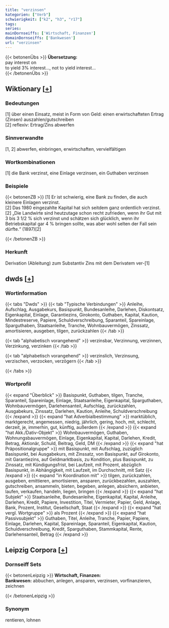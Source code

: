 ```yaml
---
title: "verzinsen"
kategorien: ["Verb"]
schwierigkeit: ["k2", "h3", "r17"]
tags:
series:
mainDornseiffs: ['Wirtschaft, Finanzen']
domainDornseiffs: ['Bankwesen']
url: "verzinsen"
---
```


{{< betonenÜbs >}}
**Übersetzung:**  
pay interest on  
to yield 3% interest..., not to yield interest...  
{{< /betonenÜbs >}}

## Wiktionary [[+](https://de.wiktionary.org/wiki/verzinsen)]

### Bedeutungen
[1] über einen Einsatz, meist in Form von Geld: einen erwirtschafteten Ertrag (Zinsen) auszahlen/gutschreiben  
[2] reflexiv: Ertrag/Zins abwerfen  

### Sinnverwandte
[1, 2] abwerfen, einbringen, erwirtschaften, vervielfältigen  

### Wortkombinationen
[1] die Bank verzinst, eine Einlage verzinsen, ein Guthaben verzinsen  

### Beispiele
{{< betonenZB >}}
[1] Er ist schwierig, eine Bank zu finden, die auch kleinere Einlagen verzinst.  
[2] Das 1980 eingezahlte Kapital hat sich seitdem ganz ordentlich verzinst.  
[2] „Die Landwirte sind heutzutage schon recht zufrieden, wenn ihr Gut mit 3 bis 3 1/2 % sich verzinst und schätzen sich glücklich, wenn ihr Betriebskapital gar 4 % bringen sollte, was aber wohl selten der Fall sein dürfte.“ (1897)[2]  

{{< /betonenZB >}}
### Herkunft
Derivation (Ableitung) zum Substantiv Zins mit dem Derivatem ver-[1]  



## dwds [[+](https://www.dwds.de/wb/verzinsen)]

### Wortinformation
{{< tabs "Dwds" >}}
{{< tab "Typische Verbindungen" >}}
Anleihe, Aufschlag, Ausgabekurs, Basispunkt, Bundesanleihe, Darlehen, Diskontsatz, Eigenkapital, Einlage, Garantiezins, Girokonto, Guthaben, Kapital, Kaution, Mindestreserve, Papiere, Schuldverschreibung, Sparanteil, Spareinlage, Sparguthaben, Staatsanleihe, Tranche, Wohnbauvermögen, Zinssatz, amortisieren, ausgeben, tilgen, zurückzahlen
{{< /tab >}}

{{< tab "alphabetisch vorangehend" >}}
verzinsbar, Verzinnung, verzinnen, Verzinkung, verzinken
{{< /tab >}}

{{< tab "alphabetisch vorangehend" >}}
verzinslich, Verzinsung, verzischen, verzocken, verzögern
{{< /tab >}}

{{< /tabs >}}

### Wortprofil
{{< expand "Überblick" >}} Basispunkt, Guthaben, tilgen, Tranche, Sparanteil, Spareinlage, Einlage, Staatsanleihe, Eigenkapital, Sparguthaben, Wohnbauvermögen, Darlehensanteil, Aufschlag, zurückzahlen, Ausgabekurs, Zinssatz, Darlehen, Kaution, Anleihe, Schuldverschreibung {{< /expand >}}
{{< expand "hat Adverbialbestimmung" >}} marktüblich, marktgerecht, angemessen, niedrig, jährlich, gering, hoch, mit, schlecht, derzeit, je, immerhin, gut, künftig, außerdem {{< /expand >}}
{{< expand "hat Akk./Dativ-Objekt" >}} Wohnbauvermögen, Guthaben, Wohnungsbauvermögen, Einlage, Eigenkapital, Kapital, Darlehen, Kredit, Betrag, Aktionär, Schuld, Beitrag, Geld, DM {{< /expand >}}
{{< expand "hat Präpositionalgruppe" >}} mit Basispunkt, mit Aufschlag, zuzüglich Basispunkt, bei Ausgabekurs, mit Zinssatz, von Basispunkt, auf Girokonto, mit Garantiezins, auf Geldmarktbasis, zu Kondition, plus Basispunkt, zu Zinssatz, mit Kündigungsfrist, bei Laufzeit, mit Prozent, abzüglich Basispunkt, in Abhängigkeit, mit Laufzeit, im Durchschnitt, mit Satz {{< /expand >}}
{{< expand "in Koordination mit" >}} tilgen, zurückzahlen, ausgeben, emittieren, amortisieren, ansparen, zurückbezahlen, auszahlen, gutschreiben, ansammeln, bieten, begeben, anlegen, absichern, anbieten, laufen, verkaufen, handeln, liegen, bringen {{< /expand >}}
{{< expand "hat Subjekt" >}} Staatsanleihe, Bundesanleihe, Eigenkapital, Kapital, Anleihe, Darlehen, Kredit, Papiere, Investition, Titel, Vermieter, Papier, Geld, Anlage, Bank, Prozent, Institut, Gesellschaft, Staat {{< /expand >}}
{{< expand "hat vergl. Wortgruppe" >}} als Prozent {{< /expand >}}
{{< expand "hat Passivsubjekt" >}} Guthaben, Titel, Anleihe, Tranche, Papier, Papiere, Einlage, Darlehen, Kapital, Spareinlage, Sparanteil, Eigenkapital, Kaution, Schuldverschreibung, Kredit, Sparguthaben, Stammkapital, Rente, Darlehensanteil, Betrag {{< /expand >}}

## Leipzig Corpora [[+](https://corpora.uni-leipzig.de/en/res?word=verzinsen&corpusId=deu_newscrawl-public_2018)]

### Dornseiff Sets
{{< betonenLeipzig >}}
**Wirtschaft, Finanzen:**  
**Bankwesen:** abbuchen, anlegen, ansparen, verzinsen, vorfinanzieren, zeichnen  

{{< /betonenLeipzig >}}

### Synonym
rentieren, lohnen

